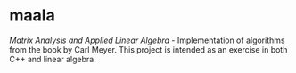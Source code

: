 # maala
*Matrix Analysis and Applied Linear Algebra* - Implementation of algorithms from the book by Carl Meyer. This project is intended as an exercise in both C++ and linear algebra.
